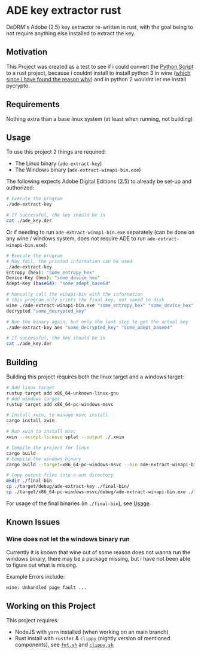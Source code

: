 # ADE key extractor rust

DeDRM's Adobe (2.5) key extractor re-written in rust, with the goal being to not require anything else installed to extract the key.

## Motivation

This Project was created as a test to see if i could convert the [Python Script](https://github.com/noDRM/DeDRM_tools/blob/master/DeDRM_plugin/adobekey.py) to a rust project, because i couldnt install to install python 3 in wine ([which since i have found the reason why](https://bugs.winehq.org/show_bug.cgi?id=54592)) and in python 2 wouldnt let me install pycrypto.

## Requirements

Nothing extra than a base linux system (at least when running, not building)

## Usage

To use this project 2 things are required:

- The Linux binary (`ade-extract-key`)
- The Windows binary (`ade-extract-winapi-bin.exe`)

The following expects Adobe Digital Editions (2.5) to already be set-up and authorized:

```sh
# Execute the program
./ade-extract-key

# If successful, the key should be in
cat ./ade_key.der
```

Or if needing to run `ade-extract-winapi-bin.exe` separately (can be done on any wine / windows system, does not require ADE to run `ade-extract-winapi-bin.exe`):

```sh
# Execute the program
# May fail, the printed information can be used
./ade-extract-key
Entropy (hex): "some_entropy_hex"
Device-Key (hex): "some_device_hex"
Adept-Key (base64): "some_adept_base64"

# Manually call the winapi-bin with the information
# this program only prints the final key, not saved to disk
wine ./ade-extract-winapi-bin.exe "some_entropy_hex" "some_device_hex"
decrypted "some_decrypted_key"

# Run the binary again, but only the last step to get the actual key
./ade-extract-key aes "some_decrypted_key" "some_adept_base64"

# If successful, the key should be in
cat ./ade_key.der
```

## Building

Building this project requires both the linux target and a windows target:

```sh
# Add linux target
rustup target add x86_64-unknown-linux-gnu
# Add windows target
rustup target add x86_64-pc-windows-msvc

# Install xwin, to manage msvc install
cargo install xwin

# Run xwin to install msvc
xwin --accept-license splat --output ./.xwin

# Compile the project for linux
cargo build
# Compile the windows binary
cargo build --target=x86_64-pc-windows-msvc --bin ade-extract-winapi-bin

# Copy output files into a out directory
mkdir ./final-bin
cp ./target/debug/ade-extract-key ./final-bin/
cp ./target/x86_64-pc-windows-msvc/debug/ade-extract-winapi-bin.exe ./final-bin
```

For usage of the final binaries (in `./final-bin`), see [Usage](#usage).

## Known Issues

### Wine does not let the windows binary run

Currently it is known that wine out of some reason does not wanna run the windows binary, there may be a package missing, but i have not been able to figure out what is missing.

Example Errors include:

```txt
wine: Unhandled page fault ...
```

## Working on this Project

This project requires:
- NodeJS with `yarn` installed (when working on an main branch)
- Rust install with `rustfmt` & `clippy` (nightly version of mentioned components), see [`fmt.sh`](./fmt.sh) and [`clippy.sh`](./clippy.sh)
